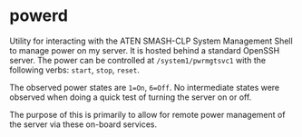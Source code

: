 # powerd

Utility for interacting with the ATEN SMASH-CLP System Management Shell to manage power on my server. It is hosted behind a standard OpenSSH server. The power can be controlled at `/system1/pwrmgtsvc1` with the following verbs: `start`, `stop`, `reset`.

The observed power states are `1=On`, `6=Off`. No intermediate states were observed when doing a quick test of turning the server on or off.

The purpose of this is primarily to allow for remote power management of the server via these on-board services.
